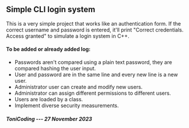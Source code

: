 ## Simple CLI login system
This is a very simple project that works like an authentication form. If the correct username and password is entered, it'll print "Correct credentials. Access granted" to simulate a login system in C++.

#### To be added or already added log:
- Passwords aren't compared using a plain text password, they are compared hashing the user input.
- User and password are in the same line and every new line is a new user.
- Administrator user can create and modify new users.
- Administrator can assign different permissions to different users.
- Users are loaded by a class.
- Implement diverse security measurements.

##### ToniCoding --- 27 November 2023
